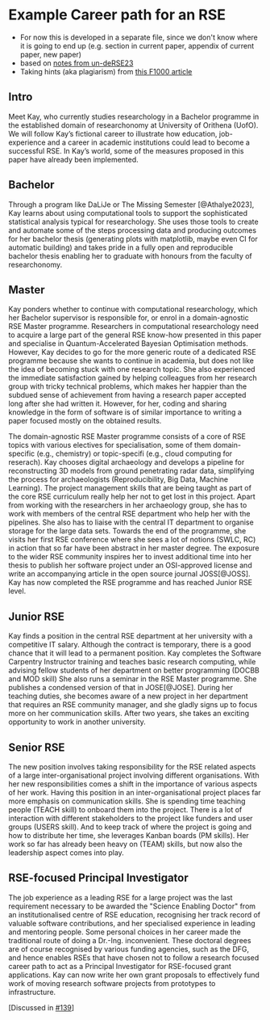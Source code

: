 # Example Career path for an RSE

+ For now this is developed in a separate file, since we don't know where it is going to end up (e.g. section in current paper, appendix of current paper, new paper)
+ based on [notes from un-deRSE23](https://pad.gwdg.de/BrHmFT7QQHKJmq4i3hn-Fg#)
+ Taking hints (aka plagiarism) from [this F1000 article](https://f1000research.com/articles/9-295/v2)


## Intro

Meet Kay, who currently studies researchology in a Bachelor programme in the established domain of researchonomy at University of Orithena (UofO).
We will follow Kay’s fictional career to illustrate how education, job-experience and a career in academic institutions could lead to become a successful RSE.
In Kay’s world, some of the measures proposed in this paper have already been implemented.

## Bachelor

Through a program like DaLiJe or The Missing Semester [@Athalye2023],
Kay learns about using computational tools to support the sophisticated statistical analysis typical for researchology.
She uses those tools to create and automate some of the steps processing data and producing outcomes for her bachelor thesis (generating plots with matplotlib, maybe even CI for automatic building) 
and takes pride in a fully open and reproducible bachelor thesis enabling her to graduate with honours from the faculty of researchonomy.

## Master

Kay ponders whether to continue with computational researchology, which her Bachelor supervisor is responsible for, or enrol in a domain-agnostic RSE Master programme.
Researchers in computational researchology need to acquire a large part of the general RSE know-how presented
in this paper and specialise in Quantum-Accelerated Bayesian Optimisation methods.
However, Kay decides to go for the more generic route of a dedicated RSE programme because she wants to continue in academia,
but does not like the idea of becoming stuck with one research topic.
She also experienced the immediate satisfaction gained by helping colleagues from her research group with tricky technical
problems, which makes her happier than the subdued sense of achievement from having a research paper accepted long after she had written it.
However, for her, coding and sharing knowledge in the form of software is of similar importance to writing a paper focused mostly on the obtained results.

The domain-agnostic RSE Master programme consists of a core of RSE topics with various electives for specialisation, some of them domain-specific (e.g., chemistry) or topic-specifi (e.g., cloud computing for reserach).
Kay chooses digital archaeology and develops a pipeline for reconstructing 3D models from ground penetrating radar data, simplifying the process for archaeologists (Reproducibility, Big Data, Machine Learning).
The project management skills that are being taught as part of the core RSE curriculum really help her not to get lost in this project.
Apart from working with the researchers in her archaeology group, she has to work with members of the central RSE department who help her with the pipelines. 
She also has to liaise with the central IT department to organise storage for the large data sets.
Towards the end of the programme, she visits her first RSE conference where she sees a lot of notions (SWLC, RC) in action that so far have been abstract in her master degree.
The exposure to the wider RSE community inspires her to invest additional time into her thesis to publish
her software project under an OSI-approved license and write an accompanying article in the open source journal JOSS[@JOSS].
Kay has now completed the RSE programme and has reached Junior RSE level.

## Junior RSE

Kay finds a position in the central RSE department at her university with a competitive IT salary.
Although the contract is temporary, there is a good chance that it will lead to a permanent position.
Kay completes the Software Carpentry Instructor training and teaches basic research computing, 
while advising fellow students of her department on better programming (DOCBB and MOD skill)
She also runs a seminar in the RSE Master programme. She publishes a condensed version of that in JOSE[@JOSE].
During her teaching duties, she becomes aware of a new project in her department that requires an RSE community manager, 
and she gladly signs up to focus more on her communication skills.
After two years, she takes an exciting opportunity to work in another university.

## Senior RSE

The new position involves taking responsibility for the RSE related aspects of a large inter-organisational project involving different organisations.
With her new responsibilities comes a shift in the importance of various aspects of her work.
Having this position in an inter-organisational project places far more emphasis on communication skills.
She is spending time teaching people (TEACH skill) to onboard them into the project.
There is a lot of interaction with different stakeholders to the project like funders and user groups (USERS skill).
And to keep track of where the project is going and how to distribute her time, she leverages Kanban boards (PM skills).
Her work so far has already been heavy on (TEAM) skills, but now also the leadership aspect comes into play.

## RSE-focused Principal Investigator

The job experience as a leading RSE for a large project was the last requirement necessary to be awarded the "Science Enabling Doctor" from an
institutionalised centre of RSE education, recognising her track record of valuable software contributions, and her specialised experience in
leading and mentoring people. Some personal choices in her career made the traditional route of doing a Dr.-Ing. inconvenient.
These doctoral degrees are of course recognised by various funding agencies, such as the DFG, and hence enables RSEs that have chosen not to follow a research focused
career path to act as a Principal Investigator for RSE-focused grant applications.
Kay can now write her own grant proposals to effectively fund work of moving research software projects from prototypes to infrastructure.

[Discussed in [#139](https://github.com/CaptainSifff/paper_teaching-learning-RSE/issues/139)]




